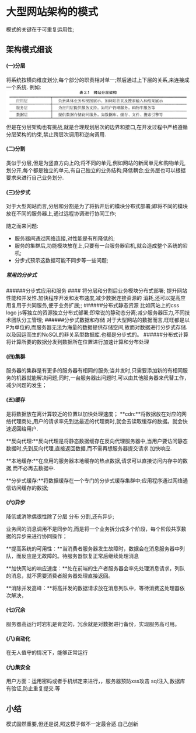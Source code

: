 # 大型网站架构的模式 #
模式的关键在于可重复运用性;
## 架构模式细谈 ##
#### (一)分层 ####
将系统按横向维度划分;每个部分的职责相对单一;然后通过上下层的关系,来连接成一个系统.
例如:
![](img/r1.png)
但是在分层架构也有挑战,就是合理规划层次的边界和接口,在开发过程中严格遵循分层架构的约束,禁止跨层次调用和逆向调用.
#### (二)分割 ####
类似于分层,但是为竖直方向上的;将不同的单元,例如网站的新闻单元和购物单元,划分开,每个都是独立的单元,有自己独立的业务结构;降低耦合;业务层也可以根据要求来进行自己业务划分.
#### (三)分步式
对于大型网站而言,分层和分割是为了将拆开后的模块分布式部署;即将不同的模块放在不同的服务器上,通过远程协调进行协同工作;

随之而来问题:

- 服务器间通过网络连接,对性能是有所降低的;
- 服务的集群后,功能模块放在上,只要有一台服务器宕机,就会造成整个系统的宕机;
- 分步式预示这数据可能不同步等一些问题;
##### 常用的分步式 ####
######分步式应用和服务  ####
将分层和分割后业务模块分布式部署;
提升网站性能和并发性.加快程序开发和发布速度,减少数据连接资源的 消耗,还可以提高应用复用于共同服务,便于业务扩展;;
######分布式静态资源
比如网站上的css logo js等独立的资源独立分布式部署;即常说的静动态分离;减少服务器压力,不同技术团队分工管理;
######分步式数据和存储
对于大型网站的数据而言,旺旺都是以P为单位的,而服务器无法为海量的数据提供存储空间,故而对数据进行分步式存储.以及因运而生的NoSQL的非关系型数据库.也都是分步式的。
######分布式计算
将计算所要的数据分发到数据所在位置进行加速计算和分布处理
#### (四)集群 ####
服务器的集群是有更多的服务器有相同的服务;当并发时,只需要添加新的有相同服务的机器就能解决问题;同时,一台服务器出问题时,可以由其他服务器来代替工作，减少问题的发生；
#### (五)缓存 ####
是将数据放在离计算较近的位置以加快处理速度；
**cdn:**将数据放在对应的网络代理商处,用户的请求率先到达最近的代理商时,就会去读取缓存的数据。就会快速返回给用户.

**反向代理:**反向代理是将静态数据缓存在反向代理服务器中,当用户要访问静态数据时,先到反向代理,直接返回数据,而不需再想服务器提交请求.加快响应.

**本地缓存:**在应用的服务器本地缓存的热点数据,请求可以直接访问内存中的数据,而不必再去数据中.

**分步式缓存:**将数据缓存在一个专门的分步式缓存集群中;应用程序通过网络通信访问缓存的数据;
#### (六)异步 ####
降低或消除偶很性除了分层 分布 分割,还有异步;

业务间的消息调用不是同步的,而是将一个业务拆分成多个阶段，每个阶段共享数据的异步来进行协同操作；

**提高系统的可用性：**当消费者服务器发生故障时，数据会在消息服务器中列队，而反应是无故障的。待服务器恢复正常后继续处理消息

**加快网站的响应速度：**处在前端的生产者服务器会率先处理消息请求，列队的消息，就不需要消费者服务器处理直接返回。

**消除并发高峰：**将高并发的数据请求放在消息列队中，等待消费这处理器依次解决，
#### (七)冗余 ####
服务器高运行时宕机是肯定的，冗余就是对数据进行备份，实现服务高可用。
#### (八)自动化
在无人值守的情况下，能够正常运行
#### (九)集安全 ####
用户方面：运用密码或者手机绑定来进行，，服务器预防xss攻击  sql注入,数据库有验证,防止重复提交.等

## 小结 ##
模式固然重要,但还是说,照这模子做不一定最合适.自己创新
